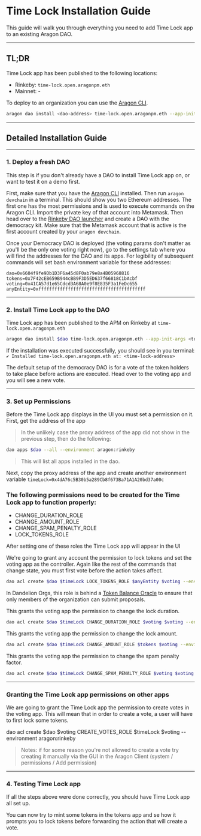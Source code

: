 # Time Lock Installation Guide

This guide will walk you through everything you need to add Time Lock app to an existing Aragon DAO.

---

## TL;DR

Time Lock app has been published to the following locations:

- Rinkeby: `time-lock.open.aragonpm.eth`
- Mainnet: -

To deploy to an organization you can use the [Aragon CLI](https://hack.aragon.org/docs/cli-intro.html).

```sh
aragon dao install <dao-address> time-lock.open.aragonpm.eth --app-init-args <token-address> <lock-duration> <lock-amount> <spam-penalty-factor>
```

---

## Detailed Installation Guide

---

### 1. Deploy a fresh DAO

This step is if you don't already have a DAO to install Time Lock app on, or want to test it on a demo first.

First, make sure that you have the [Aragon CLI](https://hack.aragon.org/docs/cli-intro.html) installed. Then run `aragon devchain` in a terminal. This should show you two Ethereum addresses. The first one has the most permissions and is used to execute commands on the Aragon CLI. Import the private key of that account into Metamask. Then head over to the [Rinkeby DAO launcher](rinkeby.aragon.org) and create a DAO with the democracy kit. Make sure that the Metamask account that is active is the first account created by your `aragon devchain`.

Once your Democracy DAO is deployed (the voting params don't matter as you'll be the only one voting right now), go to the settings tab where you will find the addresses for the DAO and its apps. For legibility of subsequent commands will set bash environment variable for these addresses:

```
dao=0x6604f9fe9Db1D3F6a45d8F0ab79e8a4B05968816
tokens=0x7F42cEB659B944cBB9F3D5ED637f66818C1bAcbf
voting=0x41CA57d1e65Cdcd3A68A0e9f8E835F3a1FeDc655
anyEntity=0xffffffffffffffffffffffffffffffffffffffff
```

---

### 2. Install Time Lock app to the DAO

Time Lock app has been published to the APM on Rinkeby at `time-lock.open.aragonpm.eth`

```sh
aragon dao install $dao time-lock.open.aragonpm.eth --app-init-args <token-address> <lock-duration> <lock-amount> <spam-penalty-factor> --environment aragon:rinkeby
```

If the installation was executed successfully, you should see in you terminal:
`✔ Installed time-lock.open.aragonpm.eth at: <time-lock-address>`

The default setup of the democracy DAO is for a vote of the token holders to take place before actions are executed. Head over to the voting app and you will see a new vote.

---

### 3. Set up Permissions

Before the Time Lock app displays in the UI you must set a permission on it. First, get the address of the app

> In the unlikely case the proxy address of the app did not show in the previous step, then do the following:

```sh
dao apps $dao --all --environment aragon:rinkeby
```

> This will list all apps installed in the dao.

Next, copy the proxy address of the app and create another environment variable `timeLock=0x4dA76c5B30b5a289Cb8f673Ba71A1A20bd37a00c`

### The following permissions need to be created for the Time Lock app to function properly:

- CHANGE_DURATION_ROLE
- CHANGE_AMOUNT_ROLE
- CHANGE_SPAM_PENALTY_ROLE
- LOCK_TOKENS_ROLE

After setting one of these roles the Time Lock app will appear in the UI

We're going to grant any account the permission to lock tokens and set the voting app as the controller. Again like the rest of the commands that change state, you must first vote before the action takes affect.

```sh
dao acl create $dao $timeLock LOCK_TOKENS_ROLE $anyEntity $voting --environment aragon:rinkeby
```

In Dandelion Orgs, this role is behind a [Token Balance Oracle](https://github.com/1Hive/token-oracle) to ensure that only members of the organization can submit proposals.

This grants the voting app the permission to change the lock duration.

```sh
dao acl create $dao $timeLock CHANGE_DURATION_ROLE $voting $voting --environment aragon:rinkeby
```

This grants the voting app the permission to change the lock amount.

```sh
dao acl create $dao $timeLock CHANGE_AMOUNT_ROLE $tokens $voting --environment aragon:rinkeby
```

This grants the voting app the permission to change the spam penalty factor.

```sh
dao acl create $dao $timeLock CHANGE_SPAM_PENALTY_ROLE $voting $voting --environment aragon:rinkeby
```

---

### Granting the Time Lock app permissions on other apps

We are going to grant the Time Lock app the permission to create votes in the voting app. This will mean that in order to create a vote, a user will have to first lock some tokens.

dao acl create $dao $voting CREATE_VOTES_ROLE $timeLock $voting --environment aragon:rinkeby

> Notes:
> if for some reason you're not allowed to create a vote try creating it manually via the GUI in the Aragon Client (system / permissions / Add permission)

---

### 4. Testing Time Lock app

If all the steps above were done correctly, you should have Time Lock app all set up.

You can now try to mint some tokens in the tokens app and se how it prompts you to lock tokens before forwarding the action that will create a vote.
